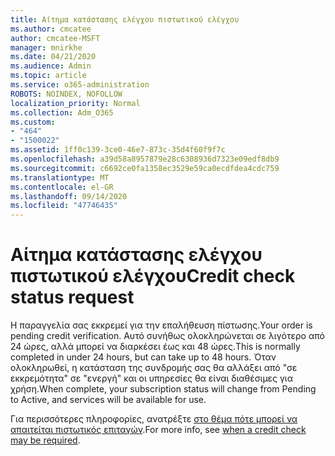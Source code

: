```yaml
---
title: Αίτημα κατάστασης ελέγχου πιστωτικού ελέγχου
ms.author: cmcatee
author: cmcatee-MSFT
manager: mnirkhe
ms.date: 04/21/2020
ms.audience: Admin
ms.topic: article
ms.service: o365-administration
ROBOTS: NOINDEX, NOFOLLOW
localization_priority: Normal
ms.collection: Adm_O365
ms.custom:
- "464"
- "1500022"
ms.assetid: 1ff0c139-3ce0-46e7-873c-35d4f60f9f7c
ms.openlocfilehash: a39d58a8957879e28c6308936d7323e09edf8db9
ms.sourcegitcommit: c6692ce0fa1358ec3529e59ca0ecdfdea4cdc759
ms.translationtype: MT
ms.contentlocale: el-GR
ms.lasthandoff: 09/14/2020
ms.locfileid: "47746435"
---
```

# <a name="credit-check-status-request"></a><span data-ttu-id="0c836-102">Αίτημα κατάστασης ελέγχου πιστωτικού ελέγχου</span><span class="sxs-lookup"><span data-stu-id="0c836-102">Credit check status request</span></span>

<span data-ttu-id="0c836-103">Η παραγγελία σας εκκρεμεί για την επαλήθευση πίστωσης.</span><span class="sxs-lookup"><span data-stu-id="0c836-103">Your order is pending credit verification.</span></span> <span data-ttu-id="0c836-104">Αυτό συνήθως ολοκληρώνεται σε λιγότερο από 24 ώρες, αλλά μπορεί να διαρκέσει έως και 48 ώρες.</span><span class="sxs-lookup"><span data-stu-id="0c836-104">This is normally completed in under 24 hours, but can take up to 48 hours.</span></span> <span data-ttu-id="0c836-105">Όταν ολοκληρωθεί, η κατάσταση της συνδρομής σας θα αλλάξει από "σε εκκρεμότητα" σε "ενεργή" και οι υπηρεσίες θα είναι διαθέσιμες για χρήση.</span><span class="sxs-lookup"><span data-stu-id="0c836-105">When complete, your subscription status will change from Pending to Active, and services will be available for use.</span></span>

<span data-ttu-id="0c836-106">Για περισσότερες πληροφορίες, ανατρέξτε [στο θέμα πότε μπορεί να απαιτείται πιστωτικός επιταγών](https://docs.microsoft.com/microsoft-365/commerce/billing-and-payments/pay-for-your-subscription?view=o365-worldwide#pay-by-invoice-check-or-eft).</span><span class="sxs-lookup"><span data-stu-id="0c836-106">For more info, see [when a credit check may be required](https://docs.microsoft.com/microsoft-365/commerce/billing-and-payments/pay-for-your-subscription?view=o365-worldwide#pay-by-invoice-check-or-eft).</span></span>
